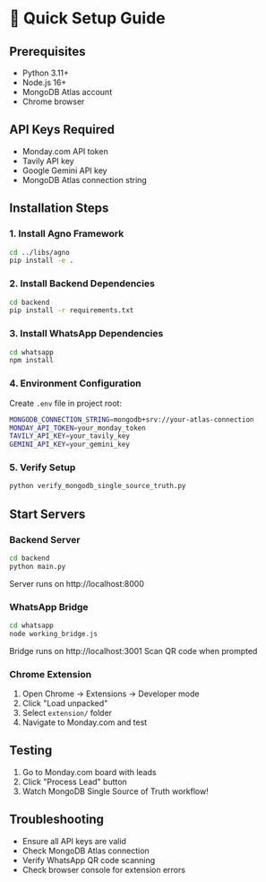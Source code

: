 # 🚀 Quick Setup Guide

## Prerequisites
- Python 3.11+
- Node.js 16+
- MongoDB Atlas account
- Chrome browser

## API Keys Required
- Monday.com API token
- Tavily API key  
- Google Gemini API key
- MongoDB Atlas connection string

## Installation Steps

### 1. Install Agno Framework
```bash
cd ../libs/agno
pip install -e .
```

### 2. Install Backend Dependencies
```bash
cd backend
pip install -r requirements.txt
```

### 3. Install WhatsApp Dependencies
```bash
cd whatsapp
npm install
```

### 4. Environment Configuration
Create `.env` file in project root:
```bash
MONGODB_CONNECTION_STRING=mongodb+srv://your-atlas-connection
MONDAY_API_TOKEN=your_monday_token
TAVILY_API_KEY=your_tavily_key
GEMINI_API_KEY=your_gemini_key
```

### 5. Verify Setup
```bash
python verify_mongodb_single_source_truth.py
```

## Start Servers

### Backend Server
```bash
cd backend
python main.py
```
Server runs on http://localhost:8000

### WhatsApp Bridge
```bash
cd whatsapp
node working_bridge.js
```
Bridge runs on http://localhost:3001
Scan QR code when prompted

### Chrome Extension
1. Open Chrome → Extensions → Developer mode
2. Click "Load unpacked"
3. Select `extension/` folder
4. Navigate to Monday.com and test

## Testing
1. Go to Monday.com board with leads
2. Click "Process Lead" button
3. Watch MongoDB Single Source of Truth workflow!

## Troubleshooting
- Ensure all API keys are valid
- Check MongoDB Atlas connection
- Verify WhatsApp QR code scanning
- Check browser console for extension errors
